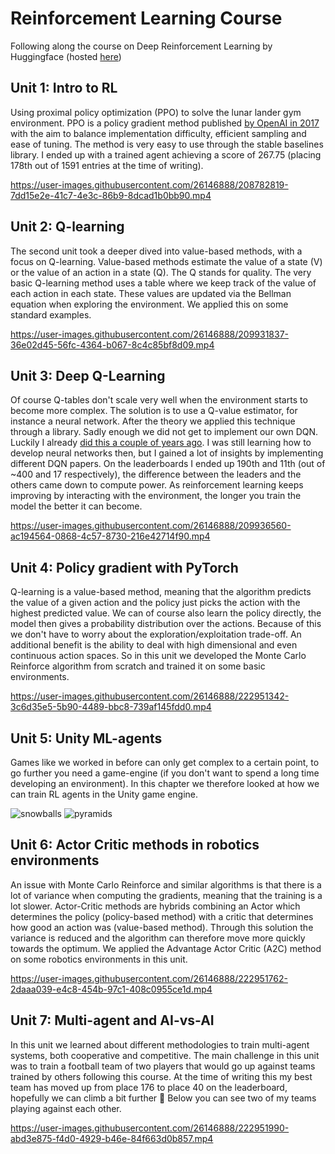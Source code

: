 # Reinforcement Learning Course
Following along the course on Deep Reinforcement Learning by Huggingface (hosted [here](https://huggingface.co/deep-rl-course/unit0/introduction?fw=pt))

## Unit 1: Intro to RL
Using proximal policy optimization (PPO) to solve the lunar lander gym environment. PPO is a policy gradient method published [by OpenAI in 2017](https://openai.com/blog/openai-baselines-ppo/) with the aim to balance implementation difficulty, efficient sampling and ease of tuning. The method is very easy to use through the stable baselines library. I ended up with a trained agent achieving a score of 267.75 (placing 178th out of 1591 entries at the time of writing).

https://user-images.githubusercontent.com/26146888/208782819-7dd15e2e-41c7-4e3c-86b9-8dcad1b0bb90.mp4

## Unit 2: Q-learning
The second unit took a deeper dived into value-based methods, with a focus on Q-learning. Value-based methods estimate the value of a state (V) or the value of an action in a state (Q). The Q stands for quality. The very basic Q-learning method uses a table where we keep track of the value of each action in each state. These values are updated via the Bellman equation when exploring the environment. We applied this on some standard examples.

https://user-images.githubusercontent.com/26146888/209931837-36e02d45-56fc-4364-b067-8c4c85bf8d09.mp4

## Unit 3: Deep Q-Learning
Of course Q-tables don't scale very well when the environment starts to become more complex. The solution is to use a Q-value estimator, for instance a neural network. After the theory we applied this technique through a library. Sadly enough we did not get to implement our own DQN. Luckily I already [did this a couple of years ago](https://github.com/VerleysenNiels/Q-Learning). I was still learning how to develop neural networks then, but I gained a lot of insights by implementing different DQN papers. On the leaderboards I ended up 190th and 11th (out of ~400 and 17 respectively), the difference between the leaders and the others came down to compute power. As reinforcement learning keeps improving by interacting with the environment, the longer you train the model the better it can become.

https://user-images.githubusercontent.com/26146888/209936560-ac194564-0868-4c57-8730-216e42714f90.mp4

## Unit 4: Policy gradient with PyTorch
Q-learning is a value-based method, meaning that the algorithm predicts the value of a given action and the policy just picks the action with the highest predicted value. We can of course also learn the policy directly, the model then gives a probability distribution over the actions. Because of this we don't have to worry about the exploration/exploitation trade-off. An additional benefit is the ability to deal with high dimensional and even continuous action spaces. So in this unit we developed the Monte Carlo Reinforce algorithm from scratch and trained it on some basic environments.

https://user-images.githubusercontent.com/26146888/222951342-3c6d35e5-5b90-4489-bbc8-739af145fdd0.mp4

## Unit 5: Unity ML-agents
Games like we worked in before can only get complex to a certain point, to go further you need a game-engine (if you don't want to spend a long time developing an environment). In this chapter we therefore looked at how we can train RL agents in the Unity game engine.

![snowballs](https://user-images.githubusercontent.com/26146888/222951496-d2c59893-2125-4191-a855-b85cd97c7849.gif)
![pyramids](https://user-images.githubusercontent.com/26146888/222951506-97a41dee-880c-41c4-94e3-01da588c0b9c.gif)

## Unit 6: Actor Critic methods in robotics environments
An issue with Monte Carlo Reinforce and similar algorithms is that there is a lot of variance when computing the gradients, meaning that the training is a lot slower. Actor-Critic methods are hybrids combining an Actor which determines the policy (policy-based method) with a critic that determines how good an action was (value-based method). Through this solution the variance is reduced and the algorithm can therefore move more quickly towards the optimum. We applied the Advantage Actor Critic (A2C) method on some robotics environments in this unit.

https://user-images.githubusercontent.com/26146888/222951762-2daaa039-e4c8-454b-97c1-408c0955ce1d.mp4

## Unit 7: Multi-agent and AI-vs-AI
In this unit we learned about different methodologies to train multi-agent systems, both cooperative and competitive. The main challenge in this unit was to train a football team of two players that would go up against teams trained by others following this course. At the time of writing this my best team has moved up from place 176 to place 40 on the leaderboard, hopefully we can climb a bit further :raised_hands: Below you can see two of my teams playing against each other.

https://user-images.githubusercontent.com/26146888/222951990-abd3e875-f4d0-4929-b46e-84f663d0b857.mp4
